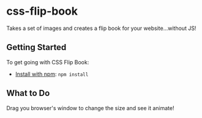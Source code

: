 # css-flip-book
Takes a set of images and creates a flip book for your website...without JS!

## Getting Started

To get going with CSS Flip Book:

  * [Install with npm](http://npmjs.com): `npm install`

## What to Do

Drag you browser's window to change the size and see it animate! 